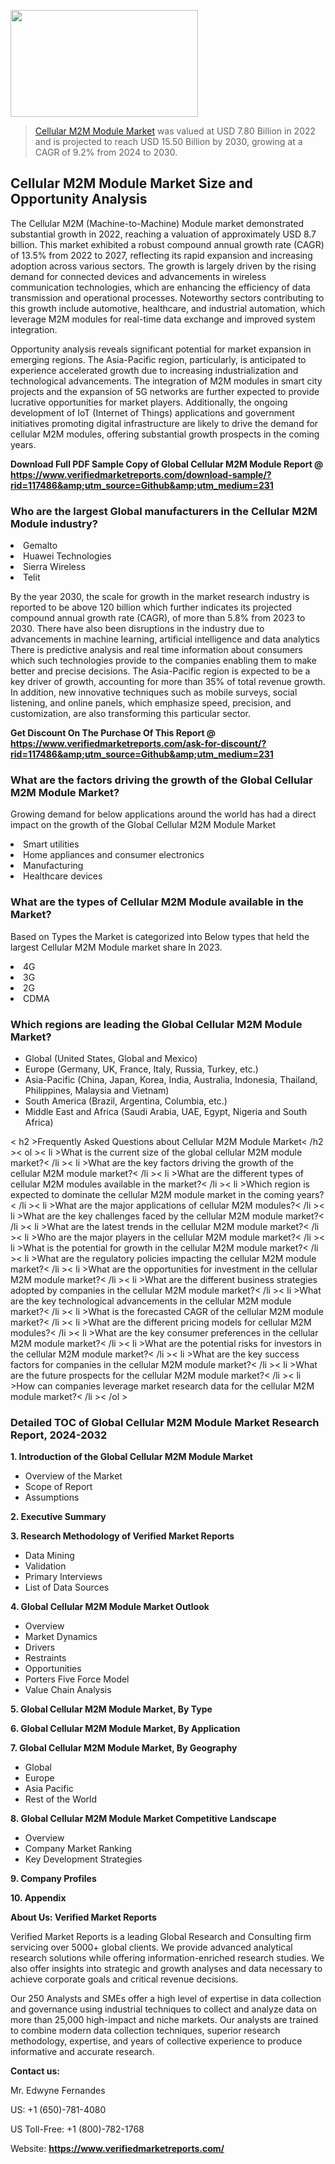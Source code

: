 <img src="https://ffe5etoiles.com/wp-content/uploads/2024/12/MST1-300x171.png" alt="" width="300" height="171" class="alignnone size-medium wp-image-20088" /><blockquote><p><p><a href="https://www.verifiedmarketreports.com/download-sample/?rid=117486&utm_source=Github&utm_medium=231" target="_blank">Cellular M2M Module Market</a> was valued at USD 7.80 Billion in 2022 and is projected to reach USD 15.50 Billion by 2030, growing at a CAGR of 9.2% from 2024 to 2030.</p></blockquote><p><h2>Cellular M2M Module Market Size and Opportunity Analysis</h2> <p>The Cellular M2M (Machine-to-Machine) Module market demonstrated substantial growth in 2022, reaching a valuation of approximately USD 8.7 billion. This market exhibited a robust compound annual growth rate (CAGR) of 13.5% from 2022 to 2027, reflecting its rapid expansion and increasing adoption across various sectors. The growth is largely driven by the rising demand for connected devices and advancements in wireless communication technologies, which are enhancing the efficiency of data transmission and operational processes. Noteworthy sectors contributing to this growth include automotive, healthcare, and industrial automation, which leverage M2M modules for real-time data exchange and improved system integration.</p> <p>Opportunity analysis reveals significant potential for market expansion in emerging regions. The Asia-Pacific region, particularly, is anticipated to experience accelerated growth due to increasing industrialization and technological advancements. The integration of M2M modules in smart city projects and the expansion of 5G networks are further expected to provide lucrative opportunities for market players. Additionally, the ongoing development of IoT (Internet of Things) applications and government initiatives promoting digital infrastructure are likely to drive the demand for cellular M2M modules, offering substantial growth prospects in the coming years.</p> </p><p class=""><strong>Download Full PDF Sample Copy of Global Cellular M2M Module Report @ <a href="https://www.verifiedmarketreports.com/download-sample/?rid=117486&amp;utm_source=Github&amp;utm_medium=231" target="_blank">https://www.verifiedmarketreports.com/download-sample/?rid=117486&amp;utm_source=Github&amp;utm_medium=231</a></strong></p><h3 id="" class="">Who are the largest Global manufacturers in the Cellular M2M Module industry?</h3><p><li>Gemalto</li><li> Huawei Technologies</li><li> Sierra Wireless</li><li> Telit</li></p><div class=""><div class="" dir="" data-message-author-role="" data-message-id="" data-message-model-slug=""><div class=""><div class=""><div class=""><div class="" dir="" data-message-author-role="" data-message-id="" data-message-model-slug=""><div class=""><div class=""><p>By the year 2030, the scale for growth in the market research industry is reported to be above 120 billion which further indicates its projected compound annual growth rate (CAGR), of more than 5.8% from 2023 to 2030. There have also been disruptions in the industry due to advancements in machine learning, artificial intelligence and data analytics There is predictive analysis and real time information about consumers which such technologies provide to the companies enabling them to make better and precise decisions. The Asia-Pacific region is expected to be a key driver of growth, accounting for more than 35% of total revenue growth. In addition, new innovative techniques such as mobile surveys, social listening, and online panels, which emphasize speed, precision, and customization, are also transforming this particular sector.</p><p><strong>Get Discount On The Purchase Of This Report @&nbsp; <a href="https://www.verifiedmarketreports.com/ask-for-discount/?rid=117486&amp;utm_source=Github&amp;utm_medium=231" target="_blank">https://www.verifiedmarketreports.com/ask-for-discount/?rid=117486&amp;utm_source=Github&amp;utm_medium=231</a></strong></p></div></div></div></div></div></div></div></div><h3 id="" class="">What are the factors driving the growth of the Global Cellular M2M Module Market?</h3><p id="" class="">Growing demand for below applications around the world has had a direct impact on the growth of the Global Cellular M2M Module Market</p><p id="" class=""><li>Smart utilities</li><li> Home appliances and consumer electronics</li><li> Manufacturing</li><li> Healthcare devices</li></p><h3 id="" class="">What are the types of Cellular M2M Module available in the Market?</h3><p id="" class="">Based on Types the Market is categorized into Below types that held the largest Cellular M2M Module market share In 2023.</p><p id="" class=""><li>4G</li><li> 3G</li><li> 2G</li><li> CDMA</li></p><h3 id="" class="">Which regions are leading the Global Cellular M2M Module Market?</h3><ul><li>Global (United States, Global and Mexico)</li><li>Europe (Germany, UK, France, Italy, Russia, Turkey, etc.)</li><li>Asia-Pacific (China, Japan, Korea, India, Australia, Indonesia, Thailand, Philippines, Malaysia and Vietnam)</li><li>South America (Brazil, Argentina, Columbia, etc.)</li><li>Middle East and Africa (Saudi Arabia, UAE, Egypt, Nigeria and South Africa)</li></ul><p>< h2 >Frequently Asked Questions about Cellular M2M Module Market< /h2 >< ol >< li >What is the current size of the global cellular M2M module market?< /li >< li >What are the key factors driving the growth of the cellular M2M module market?< /li >< li >What are the different types of cellular M2M modules available in the market?< /li >< li >Which region is expected to dominate the cellular M2M module market in the coming years?< /li >< li >What are the major applications of cellular M2M modules?< /li >< li >What are the key challenges faced by the cellular M2M module market?< /li >< li >What are the latest trends in the cellular M2M module market?< /li >< li >Who are the major players in the cellular M2M module market?< /li >< li >What is the potential for growth in the cellular M2M module market?< /li >< li >What are the regulatory policies impacting the cellular M2M module market?< /li >< li >What are the opportunities for investment in the cellular M2M module market?< /li >< li >What are the different business strategies adopted by companies in the cellular M2M module market?< /li >< li >What are the key technological advancements in the cellular M2M module market?< /li >< li >What is the forecasted CAGR of the cellular M2M module market?< /li >< li >What are the different pricing models for cellular M2M modules?< /li >< li >What are the key consumer preferences in the cellular M2M module market?< /li >< li >What are the potential risks for investors in the cellular M2M module market?< /li >< li >What are the key success factors for companies in the cellular M2M module market?< /li >< li >What are the future prospects for the cellular M2M module market?< /li >< li >How can companies leverage market research data for the cellular M2M module market?< /li >< /ol ></p><h3 id="" class="">Detailed TOC of Global Cellular M2M Module Market Research Report, 2024-2032</h3><p id="" class=""><strong>1. Introduction of the Global Cellular M2M Module Market</strong></p><ul><li>Overview of the Market</li><li>Scope of Report</li><li>Assumptions</li></ul><p id="" class=""><strong>2. Executive Summary</strong></p><p id="" class=""><strong>3. Research Methodology of&nbsp;Verified Market Reports</strong></p><ul><li>Data Mining</li><li>Validation</li><li>Primary Interviews</li><li>List of Data Sources</li></ul><p id="" class=""><strong>4. Global Cellular M2M Module Market Outlook</strong></p><ul><li>Overview</li><li>Market Dynamics</li><li>Drivers</li><li>Restraints</li><li>Opportunities</li><li>Porters Five Force Model</li><li>Value Chain Analysis</li></ul><p id="" class=""><strong>5. Global Cellular M2M Module Market, By&nbsp;Type</strong></p><p id="" class=""><strong>6. Global Cellular M2M Module Market, By Application</strong></p><p id="" class=""><strong>7. Global Cellular M2M Module Market, By Geography</strong></p><ul><li>Global</li><li>Europe</li><li>Asia Pacific</li><li>Rest of the World</li></ul><p id="" class=""><strong>8. Global Cellular M2M Module Market Competitive Landscape</strong></p><ul><li>Overview</li><li>Company Market Ranking</li><li>Key Development Strategies</li></ul><p id="" class=""><strong>9. Company Profiles</strong></p><p id="" class=""><strong>10. Appendix</strong></p><p id="" class=""><strong>About Us: Verified Market Reports</strong></p><p id="" class="">Verified Market Reports is a leading Global Research and Consulting firm servicing over 5000+ global clients. We provide advanced analytical research solutions while offering information-enriched research studies. We also offer insights into strategic and growth analyses and data necessary to achieve corporate goals and critical revenue decisions.</p><p id="" class="">Our 250 Analysts and SMEs offer a high level of expertise in data collection and governance using industrial techniques to collect and analyze data on more than 25,000 high-impact and niche markets. Our analysts are trained to combine modern data collection techniques, superior research methodology, expertise, and years of collective experience to produce informative and accurate research.</p><p id="" class=""><strong>Contact us:</strong></p><p id="" class="">Mr. Edwyne Fernandes</p><p id="" class="">US: +1 (650)-781-4080</p><p id="" class="">US Toll-Free: +1 (800)-782-1768</p><p id="" class="">Website: <a target="" data-test-app-aware-link=""><strong>https://www.verifiedmarketreports.com/</strong></a></p>
